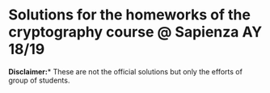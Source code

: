 # Solutions for the homeworks of the cryptography course @ Sapienza AY 18/19

**Disclaimer:*** These are not the official solutions but only the efforts of group of students.
